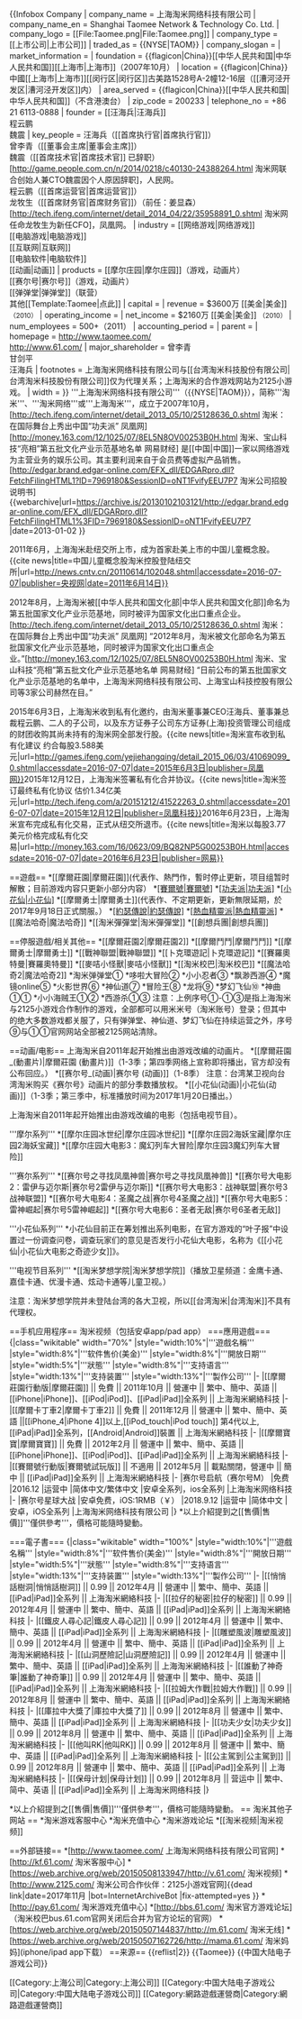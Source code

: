 {{Infobox Company 
| company_name       = 上海淘米网络科技有限公司
| company_name_en    = Shanghai Taomee Network & Technology Co. Ltd.
| company_logo       = [[File:Taomee.png|File:Taomee.png]]
| company_type       = [[上市公司|上市公司]]
| traded_as          = {{NYSE|TAOM}}
| company_slogan     = 
| market_information = 
| foundation         = {{flagicon|China}}[[中华人民共和国|中华人民共和国]][[上海市|上海市]]（2007年10月）
| location           = {{flagicon|China}}中國[[上海市|上海市]][[闵行区|闵行区]]古美路1528号A-2幢12-16层（[[漕河泾开发区|漕河泾开发区]]内）
| area_served        = {{flagicon|China}}[[中华人民共和国|中华人民共和国]]（不含港澳台）
| zip_code           = 200233
| telephone_no       = +86 21 6113-0888
| founder            = [[汪海兵|汪海兵]]<br />程云鹏<br />魏震
| key_people         = 汪海兵（[[首席执行官|首席执行官]]）<br />曾李青（[[董事会主席|董事会主席]]） <br />魏震（[[首席技术官|首席技术官]] 已辞职） <ref>[http://game.people.com.cn/n/2014/0218/c40130-24388264.html 淘米网联合创始人兼CTO魏震因个人原因辞职]，人民网。</ref><br />程云鹏（[[首席运营官|首席运营官]]）<br />龙牧生（[[首席财务官|首席财务官]]）（前任：姜显森）<ref>[http://tech.ifeng.com/internet/detail_2014_04/22/35958891_0.shtml 淘米网任命龙牧生为新任CFO]，凤凰网。</ref>
| industry           = [[网络游戏|网络游戏]]<br />[[电脑游戏|电脑游戏]]<br />[[互联网|互联网]]<br />[[电脑软件|电脑软件]]<br />[[动画|动画]]
| products           = [[摩尔庄园|摩尔庄园]]（游戏，动画片）<br />[[赛尔号|赛尔号]]（游戏，动画片）<br />[[弹弹堂|弹弹堂]]（联营）<br />其他[[Template:Taomee|点此]]
| capital            = 
| revenue            = $3600万 [[美金|美金]] <small>（2010）</small>
| operating_income   = 
| net_income         =  $2160万 [[美金|美金]] <small>（2010）</small>
| num_employees      = 500+（2011）
| accounting_period  = 
| parent             = 
| homepage           = http://www.taomee.com/<br />http://www.61.com/
| major_shareholder  = 曾李青<br />甘剑平<br />汪海兵
| footnotes          = 上海淘米网络科技有限公司与[[台湾淘米科技股份有限公司|台湾淘米科技股份有限公司]]仅为代理关系；上海淘米的合作游戏网站为2125小游戏。
| width              = 
}}
'''上海淘米网络科技有限公司'''（{{NYSE|TAOM}}），简称'''淘米'''、'''淘米网络'''或'''上海淘米'''，成立于2007年10月，<ref>[http://tech.ifeng.com/internet/detail_2013_05/10/25128636_0.shtml 淘米：在国际舞台上秀出中国“功夫派” 凤凰网] </ref><ref>[http://money.163.com/12/1025/07/8EL5N8OV00253B0H.html 淘米、宝山科技“亮相”第五批文化产业示范基地名单 网易财经] </ref>是[[中国|中国]]一家以网络游戏为主营业务的娱乐公司。其主要利润来自于会员费等虚拟产品销售。<ref name="zhaogu">[http://edgar.brand.edgar-online.com/EFX_dll/EDGARpro.dll?FetchFilingHTML1?ID=7969180&SessionID=oNT1FvifyEEU7P7 淘米公司招股说明书] {{webarchive|url=https://archive.is/20130102103121/http://edgar.brand.edgar-online.com/EFX_dll/EDGARpro.dll?FetchFilingHTML1%3FID=7969180&SessionID=oNT1FvifyEEU7P7 |date=2013-01-02 }}</ref>

2011年6月，上海淘米赴纽交所上市，成为首家赴美上市的中国儿童概念股。<ref>{{cite news|title=中国儿童概念股淘米控股登陆纽交所|url=http://news.cntv.cn/20110614/102048.shtml|accessdate=2016-07-07|publisher=央视网|date=2011年6月14日}}</ref>

2012年8月，上海淘米被[[中华人民共和国文化部|中华人民共和国文化部]]命名为第五批国家文化产业示范基地，同时被评为国家文化出口重点企业。<ref name="凤凰">[http://tech.ifeng.com/internet/detail_2013_05/10/25128636_0.shtml 淘米：在国际舞台上秀出中国“功夫派” 凤凰网] “2012年8月，淘米被文化部命名为第五批国家文化产业示范基地，同时被评为国家文化出口重点企业。”</ref><ref>[http://money.163.com/12/1025/07/8EL5N8OV00253B0H.html 淘米、宝山科技“亮相”第五批文化产业示范基地名单 网易财经] “日前公布的第五批国家文化产业示范基地的名单中，上海淘米网络科技有限公司、上海宝山科技控股有限公司等3家公司赫然在目。”</ref>

2015年6月3日，上海淘米收到私有化邀约，由淘米董事兼CEO汪海兵、董事兼总裁程云鹏、二人的子公司，以及东方证券子公司东方证券(上海)投资管理公司组成的财团收购其尚未持有的淘米网全部发行股。<ref>{{cite news|title=淘米宣布收到私有化建议 约合每股3.588美元|url=http://games.ifeng.com/yejiehangqing/detail_2015_06/03/41069099_0.shtml|accessdate=2016-07-07|date=2015年6月3日|publisher=凤凰网}}</ref>2015年12月12日，上海淘米签署私有化合并协议。<ref>{{cite news|title=淘米签订最终私有化协议 估价1.34亿美元|url=http://tech.ifeng.com/a/20151212/41522263_0.shtml|accessdate=2016-07-07|date=2015年12月12日|publisher=凤凰科技}}</ref>2016年6月23日，上海淘米宣布完成私有化交易，正式从纽交所退市。<ref>{{cite news|title=淘米以每股3.77美元价格完成私有化交易|url=http://money.163.com/16/0623/09/BQ82NP5G00253B0H.html|accessdate=2016-07-07|date=2016年6月23日|publisher=网易}}</ref>

==遊戲==
*[[摩爾莊園|摩爾莊園]](代表作、熱門作，暫时停止更新，项目组暂时解散；目前游戏内容只更新小部分内容）
*[[賽爾號|賽爾號]](代表作、熱門作)
*[[功夫派|功夫派]](代表作、熱門作)
*[[小花仙|小花仙]](代表作)
*[[摩爾勇士|摩爾勇士]](代表作、不定期更新，更新無限延期，於2017年9月18日正式關服。）
*[[約瑟傳說|約瑟傳說]](熱門作)
*[[熱血精靈派|熱血精靈派]](熱門作)
*[[魔法哈奇|魔法哈奇]]
*[[淘米彈彈堂|淘米彈彈堂]]
*[[創想兵團|創想兵團]]

==停服遊戲/相关其他==
*[[摩爾莊園2|摩爾莊園2]]
*[[摩爾鬥鬥|摩爾鬥鬥]]
*[[摩爾勇士|摩爾勇士]]
*[[戰神聯盟|戰神聯盟]]
*[[卜克環遊記|卜克環遊記]]
*[[賽羅奧特曼|賽羅奧特曼]]
*[[麥咭小怪獸|麥咭小怪獸]]
*[[淘米校巴|淘米校巴]]
*[[魔法哈奇2|魔法哈奇2]]
*淘米弹弹堂①
*哆啦大冒险②
*小小忍者③
*飘渺西游④
*魔镜online⑤
*火影世界⑥
*神仙道⑦
*冒险王⑧
*龙将⑨
*梦幻飞仙⑩
*神曲①①
*小小海贼王①②
*西游杀①③
注意：上例序号①-①③是指上海淘米与2125小游戏合作制作的游戏，全部都可以用米米号（淘米账号）登录；但其中的绝大多数游戏都关服了，只有弹弹堂、神仙道、梦幻飞仙在持续运营之外，序号⑨与①①官网网站全部被2125网站清除。

==动画/电影==
上海淘米自2011年起开始推出由游戏改编的动画片。
*[[摩爾莊園_(動畫片)|摩爾莊園 (動畫片)]]（1-3季；第四季网络上宣称即将播出，官方却没有公布回应。）
*[[赛尔号_(动画)|赛尔号 (动画)]]（1-8季）
注意：台湾某卫视向台湾淘米购买《赛尔号》动画片的部分季数播放权。
*[[小花仙(动画)|小花仙(动画)]]（1-3季；第三季中，标准播放时间为2017年1月20日播出。）

上海淘米自2011年起开始推出由游戏改编的电影（包括电视节目）。

'''摩尔系列'''
*[[摩尔庄园冰世纪|摩尔庄园冰世纪]]
*[[摩尔庄园2海妖宝藏|摩尔庄园2海妖宝藏]]
*[[摩尔庄园大电影3：魔幻列车大冒险|摩尔庄园3魔幻列车大冒险]]

'''赛尔系列'''
*[[赛尔号之寻找凤凰神兽|赛尔号之寻找凤凰神兽]]
*[[赛尔号大电影2：雷伊与迈尔斯|赛尔号2雷伊与迈尔斯]]
*[[赛尔号大电影3：战神联盟|赛尔号3战神联盟]]
*[[赛尔号大电影4：圣魔之战|赛尔号4圣魔之战]]
*[[赛尔号大电影5：雷神崛起|赛尔号5雷神崛起]]
*[[赛尔号大电影6：圣者无敌|赛尔号6圣者无敌]]

'''小花仙系列'''
*小花仙目前正在筹划推出系列电影，在官方游戏的“叶子报”中设置过一份调查问卷，调查玩家们的意见是否发行小花仙大电影，名称为《[[小花仙|小花仙大电影之奇迹少女]]》。

'''电视节目系列'''
*[[淘米梦想学院|淘米梦想学院]]（播放卫星频道：金鹰卡通、嘉佳卡通、优漫卡通、炫动卡通等儿童卫视。）

注意：淘米梦想学院并未登陆台湾的各大卫视，所以[[台湾淘米|台湾淘米]]不具有代理权。

==手机应用程序==
淘米视频（包括安卓app/pad app）
===應用遊戲===
{|class="wikitable"  width="70%"
|style="width:10%"|'''遊戲名稱'''
|style="width:8%"|'''软件售价(美金)'''
|style="width:8%"|'''開放日期'''
|style="width:5%"|'''狀態'''
|style="width:8%"|'''支持语言'''
|style="width:13%"|'''支持装置'''
|style="width:13%"|'''製作公司'''
|-
|[[摩爾莊園行動版|摩爾莊園]] || 免費 || 2011年10月 || 營運中 || 繁中、簡中、英語 || [[iPhone|iPhone]]、[[iPod|iPod]]、[[iPad|iPad]]全系列 || 上海淘米網絡科技
|-
|[[摩爾卡丁車2|摩爾卡丁車2]] || 免費 || 2011年12月 || 營運中 || 繁中、簡中、英語 ||[[iPhone_4|iPhone 4]]以上,[[iPod_touch|iPod touch]] 第4代以上,[[iPad|iPad]]全系列，[[Android|Android]]裝置 || 上海淘米網絡科技
|-
|[[摩爾寶寶|摩爾寶寶]] || 免費 || 2012年2月 || 營運中 || 繁中、簡中、英語 || [[iPhone|iPhone]]、[[iPod|iPod]]、[[iPad|iPad]]全系列 || 上海淘米網絡科技
|-
|[[賽爾號行動版|賽爾號試玩版]] || 不適用 || 2012年5月 || 載點關閉，營運中 || 簡中 || [[iPad|iPad]]全系列 || 上海淘米網絡科技
|-
|赛尔号启航（赛尔号M）
|免费
|2016.12
|运营中
|简体中文/繁体中文
|安卓全系列，ios全系列
|上海淘米网络科技
|-
|赛尔号星球大战
|安卓免费，iOS:1RMB（￥）
|2018.9.12
|运营中
|简体中文
|安卓，iOS全系列
|上海淘米网络科技有限公司
|}
*以上介紹提到之[[售價|售價]]'''僅供參考'''，價格可能隨時變動。

===電子書===
{|class="wikitable"  width="100%"
|style="width:10%"|'''遊戲名稱'''
|style="width:8%"|'''软件售价(美金)'''
|style="width:8%"|'''開放日期'''
|style="width:5%"|'''狀態'''
|style="width:8%"|'''支持语言'''
|style="width:13%"|'''支持装置'''
|style="width:13%"|'''製作公司'''
|-
|[[悄悄話樹洞|悄悄話樹洞]] || 0.99 || 2012年4月 || 營運中 || 繁中、簡中、英語 || [[iPad|iPad]]全系列 || 上海淘米網絡科技
|-
|[[拉仔的秘密|拉仔的秘密]] || 0.99 || 2012年4月 || 營運中 || 繁中、簡中、英語 || [[iPad|iPad]]全系列 || 上海淘米網絡科技
|-
|[[鐵皮人尋心記|鐵皮人尋心記]] || 0.99 || 2012年4月 || 營運中 || 繁中、簡中、英語 || [[iPad|iPad]]全系列 || 上海淘米網絡科技
|-
|[[雕塑風波|雕塑風波]] || 0.99 || 2012年4月 || 營運中 || 繁中、簡中、英語 || [[iPad|iPad]]全系列 || 上海淘米網絡科技
|-
|[[山洞歷險記|山洞歷險記]] || 0.99 || 2012年4月 || 營運中 || 繁中、簡中、英語 || [[iPad|iPad]]全系列 || 上海淘米網絡科技
|-
|[[誰動了神奇筆|誰動了神奇筆]] || 0.99 || 2012年4月 || 營運中 || 繁中、簡中、英語 || [[iPad|iPad]]全系列 || 上海淘米網絡科技
|-
|[[拉姆大作戰|拉姆大作戰]] || 0.99 || 2012年8月 || 營運中 || 繁中、簡中、英語 || [[iPad|iPad]]全系列 || 上海淘米網絡科技
|-
|[[庫拉中大獎了|庫拉中大獎了]] || 0.99 || 2012年8月 || 營運中 || 繁中、簡中、英語 || [[iPad|iPad]]全系列 || 上海淘米網絡科技
|-
|[[功夫少女|功夫少女]] || 0.99 || 2012年8月 || 營運中 || 繁中、簡中、英語 || [[iPad|iPad]]全系列 || 上海淘米網絡科技
|-
|[[他叫RK|他叫RK]] || 0.99 || 2012年8月 || 營運中 || 繁中、簡中、英語 || [[iPad|iPad]]全系列 || 上海淘米網絡科技
|-
|[[公主駕到|公主駕到]] || 0.99 || 2012年8月 || 營運中 || 繁中、簡中、英語 || [[iPad|iPad]]全系列 || 上海淘米網絡科技
|-
|[[保母计划|保母计划]] || 0.99 || 2012年8月 || 营运中 || 繁中、简中、英语 || [[iPad|iPad]]全系列 || 上海淘米网络科技
|}


*以上介紹提到之[[售價|售價]]'''僅供參考'''，價格可能隨時變動。
== 淘米其他子网站 ==
*淘米游戏客服中心
*淘米充值中心
*淘米游戏论坛
*[[淘米视频|淘米视频]]

==外部链接==
*[http://www.taomee.com/ 上海淘米网络科技有限公司官网]
*[http://kf.61.com/  淘米客服中心]
*[https://web.archive.org/web/20150508133947/http://v.61.com/ 淘米视频]
*[http://www.2125.com/  淘米公司合作伙伴：2125小游戏官网]{{dead link|date=2017年11月 |bot=InternetArchiveBot |fix-attempted=yes }}
*[http://pay.61.com/ 淘米游戏充值中心]
*[http://bbs.61.com/ 淘米官方游戏论坛]（淘米校巴bus.61.com官网关闭后合并为官方论坛的官网）
*[https://web.archive.org/web/20150507144837/http://m.61.com/ 淘米无线]
*[https://web.archive.org/web/20150507162726/http://mama.61.com/ 淘米妈妈](iphone/ipad app下载）
==来源==
{{reflist|2}}
{{Taomee}}
{{中国大陆电子游戏公司}}

[[Category:上海公司|Category:上海公司]]
[[Category:中国大陆电子游戏公司|Category:中国大陆电子游戏公司]]
[[Category:網路遊戲運營商|Category:網路遊戲運營商]]